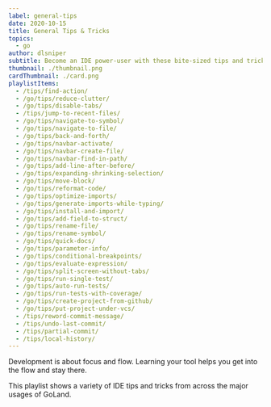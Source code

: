 ```yaml
---
label: general-tips
date: 2020-10-15
title: General Tips & Tricks
topics:
  - go
author: dlsniper
subtitle: Become an IDE power-user with these bite-sized tips and tricks.
thumbnail: ./thumbnail.png
cardThumbnail: ./card.png
playlistItems:
  - /tips/find-action/
  - /go/tips/reduce-clutter/
  - /go/tips/disable-tabs/
  - /tips/jump-to-recent-files/
  - /go/tips/navigate-to-symbol/
  - /go/tips/navigate-to-file/
  - /go/tips/back-and-forth/
  - /go/tips/navbar-activate/
  - /go/tips/navbar-create-file/
  - /go/tips/navbar-find-in-path/
  - /go/tips/add-line-after-before/
  - /go/tips/expanding-shrinking-selection/
  - /go/tips/move-block/
  - /go/tips/reformat-code/
  - /go/tips/optimize-imports/
  - /go/tips/generate-imports-while-typing/
  - /go/tips/install-and-import/
  - /go/tips/add-field-to-struct/
  - /go/tips/rename-file/
  - /go/tips/rename-symbol/
  - /go/tips/quick-docs/
  - /go/tips/parameter-info/
  - /go/tips/conditional-breakpoints/
  - /go/tips/evaluate-expression/
  - /go/tips/split-screen-without-tabs/
  - /go/tips/run-single-test/
  - /go/tips/auto-run-tests/
  - /go/tips/run-tests-with-coverage/
  - /go/tips/create-project-from-github/
  - /go/tips/put-project-under-vcs/
  - /tips/reword-commit-message/
  - /tips/undo-last-commit/
  - /tips/partial-commit/
  - /tips/local-history/
---
```


Development is about focus and flow. Learning your tool helps you get
into the flow and stay there.

This playlist shows a variety of IDE tips and tricks from across the
major usages of GoLand.
